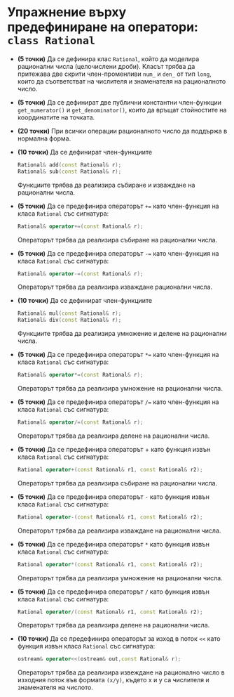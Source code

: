# Упражнение върху предефиниране на оператори: `class Rational`

* **(5 точки)** Да се дефинира клас `Rational`, който да моделира рационални числа
  (целочислени дроби). Класът трябва да притежава две скрити член-променливи
  `num_` и `den_` от тип `long`, които да съответстват на числителя и знаменателя
  на рационалното число.

* **(5 точки)** Да се дефинират две публични константни член-функции `get_numerator()`
  и `get_denominator()`, които да връщат стойностите на координатите на точката.

* **(20 точки)** При всички операции рационалното число да поддържа в нормална форма.

* **(10 точки)** Да се дефинират член-функциите
  ```cpp
  Rational& add(const Rational& r);
  Rational& sub(const Rational& r);
  ```
  Функциите трябва да реализира събиране и изваждане на рационални числа.

* **(5 точки)** Да се предефинира операторът `+=` като член-функция на класа
  `Rational` със сигнатура:
  ```cpp
  Rational& operator+=(const Rational& r);
  ```
  Операторът трябва да реализира събиране на рационални числа.

* **(5 точки)** Да се предефинира операторът `-=` като член-функция на класа
  `Rational` със сигнатура:
  ```cpp
  Rational& operator-=(const Rational& r);
  ```
  Операторът трябва да реализира изваждане рационални числа.

* **(10 точки)** Да се дефинират член-функциите
  ```cpp
  Rational& mul(const Rational& r);
  Rational& div(const Rational& r);
  ```
  Функциите трябва да реализира умножение и делене на рационални числа.

* **(5 точки)** Да се предефинира операторът `*=` като член-функция на класа
  `Rational` със сигнатура:
  ```cpp
  Rational& operator*=(const Rational& r);
  ```
  Операторът трябва да реализира умножение на рационални числа.

* **(5 точки)** Да се предефинира операторът `/=` като член-функция на класа
  `Rational` със сигнатура:
  ```cpp
  Rational& operator/=(const Rational& r);
  ```
  Операторът трябва да реализира делене на рационални числа.

* **(5 точки)** Да се предефинира операторът + като функция извън класа
  `Rational` със сигнатура:
  ```cpp
  Rational operator+(const Rational& r1, const Rational& r2);
  ```
  Операторът трябва да реализира събиране на рационални числа.

* **(5 точки)** Да се предефинира операторът `-` като функция извън класа
  `Rational` със сигнатура:
  ```cpp
  Rational operator-(const Rational& r1, const Rational& r2);
  ```
  Операторът трябва да реализира изваждане на рационални числа.

* **(5 точки)** Да се предефинира операторът `*` като функция извън класа
  `Rational` със сигнатура:
  ```cpp
  Rational operator*(const Rational& r1, const Rational& r2);
  ```
  Операторът трябва да реализира умножение на рационални числа.

* **(5 точки)** Да се предефинира операторът `/` като функция извън класа
  `Rational` със сигнатура:
  ```cpp
  Rational operator/(const Rational& r1, const Rational& r2);
  ```
  Операторът трябва да реализира делене на рационални числа.

* **(10 точки)** Да се предефинира операторът за изход в поток `<<` като функция
  извън класа `Rational` със сигнатура:
  ```cpp
  ostream& operator<<(ostream& out,const Rational& r);
  ```
  Операторът трябва да реализира извеждане на рационално число в
  изходния поток във формата `(x/y)`, където x и y са числителя и
  знаменателя на числото.
